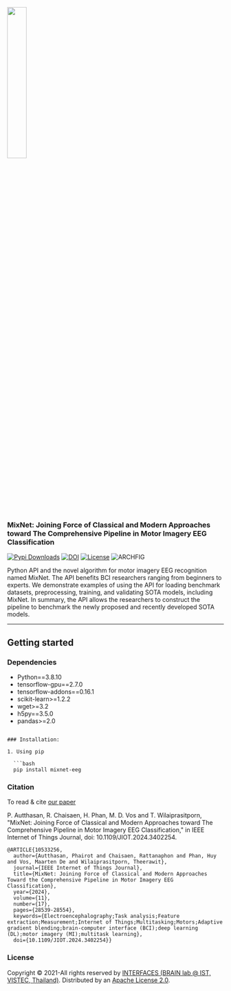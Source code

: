 <img src="https://github.com/Max-Phairot-A/MixNet/tree/main/MixNet_logo_1.png" width="30%" height="30%">

### MixNet: Joining Force of Classical and Modern Approaches toward The Comprehensive Pipeline in Motor Imagery EEG Classification

[![Pypi Downloads](https://img.shields.io/pypi/v/min2net?color=green&logo=pypi&logoColor=white)](https://pypi.org/project/mixnet-eeg/)
[![DOI](https://img.shields.io/badge/DOI-10.1109%2FTBME.2021.3137184-blue)](https://ieeexplore.ieee.org/document/10533256)
[![License](https://img.shields.io/badge/License-Apache%202.0-blue.svg)](https://opensource.org/licenses/Apache-2.0)
![ARCHFIG](https://github.com/Max-Phairot-A/MixNet/tree/main/imgs/MixNet_overview_new.jpg)

Python API and the novel algorithm for motor imagery EEG recognition named MixNet. The API benefits BCI researchers ranging from beginners to experts. We demonstrate examples of using the API for loading benchmark datasets, preprocessing, training, and validating SOTA models, including MixNet. In summary, the API allows the researchers to construct the pipeline to benchmark the newly proposed and recently developed SOTA models.
  
---

## Getting started

### Dependencies

- Python==3.8.10
- tensorflow-gpu==2.7.0
- tensorflow-addons==0.16.1
- scikit-learn>=1.2.2
- wget>=3.2
- h5py==3.5.0
- pandas>=2.0

<!-- 1. Create `conda`  environment with dependencies
```bash
wget https://github.com/Max-Phairot-A/MixNet/blob/main/environment.yml
conda env create -f environment.yml
conda activate mixnet -->
```

### Installation:

1. Using pip

  ```bash
  pip install mixnet-eeg
  ```
<!-- 2. Using the released python wheel

  ```bash
  wget https://github.com/IoBT-VISTEC/MIN2Net/releases/download/v1.0.0/min2net-1.0.0-py3-none-any.whl
  pip install min2net-1.0.0-py3-none-any.whl
  ``` -->

### Citation

To read & cite [our paper](https://ieeexplore.ieee.org/document/10533256)

P. Autthasan, R. Chaisaen, H. Phan, M. D. Vos and T. Wilaiprasitporn, "MixNet: Joining Force of Classical and Modern Approaches toward The Comprehensive Pipeline in Motor Imagery EEG Classification," in IEEE Internet of Things Journal, doi: 10.1109/JIOT.2024.3402254.

```
@ARTICLE{10533256,
  author={Autthasan, Phairot and Chaisaen, Rattanaphon and Phan, Huy and Vos, Maarten De and Wilaiprasitporn, Theerawit},
  journal={IEEE Internet of Things Journal}, 
  title={MixNet: Joining Force of Classical and Modern Approaches Toward the Comprehensive Pipeline in Motor Imagery EEG Classification}, 
  year={2024},
  volume={11},
  number={17},
  pages={28539-28554},
  keywords={Electroencephalography;Task analysis;Feature extraction;Measurement;Internet of Things;Multitasking;Motors;Adaptive gradient blending;brain-computer interface (BCI);deep learning (DL);motor imagery (MI);multitask learning},
  doi={10.1109/JIOT.2024.3402254}}
```

### License
Copyright &copy; 2021-All rights reserved by [INTERFACES (BRAIN lab @ IST, VISTEC, Thailand)](https://www.facebook.com/interfaces.brainvistec).
Distributed by an [Apache License 2.0](https://github.com/Max-Phairot-A/MixNet/blob/main/LICENSE).
